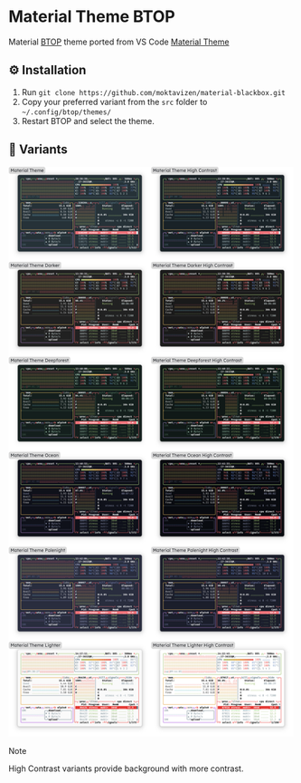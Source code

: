 # Material Theme BTOP

Material [BTOP](https://github.com/aristocratos/btop) theme ported from VS Code [Material Theme](https://github.com/material-theme/vsc-material-theme)

## ⚙️ Installation

1. Run `git clone https://github.com/moktavizen/material-blackbox.git`
2. Copy your preferred variant from the `src` folder to `~/.config/btop/themes/`
3. Restart BTOP and select the theme.

## 🎨 Variants

![material darker](./image/themes-preview.webp)

> [!NOTE]
> High Contrast variants provide background with more contrast.

